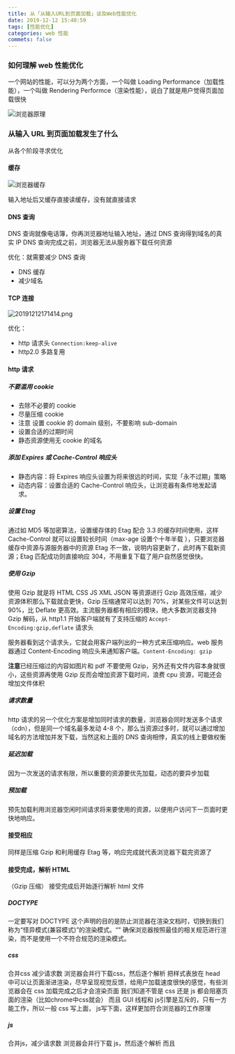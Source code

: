 ```yaml
---
title: 从「从输入URL到页面加载」谈及Web性能优化
date: 2019-12-12 15:40:59
tags: [性能优化]
categories: web 性能
commets: false
---
```


### 如何理解 web 性能优化

一个网站的性能，可以分为两个方面，一个叫做 Loading Performance（加载性能），一个叫做 Rendering Performce（渲染性能），说白了就是用户觉得页面加载很快

![浏览器原理](https://user-images.githubusercontent.com/25027560/46640041-5703be80-cb9c-11e8-8974-5cd0d71ead5f.png)

### 从输入 URL 到页面加载发生了什么

从各个阶段寻求优化

#### 缓存

![浏览器缓存](https://user-gold-cdn.xitu.io/2018/5/28/163a4d01fdd197b6?imageView2/0/w/1280/h/960/format/webp/ignore-error/1)

输入地址后又缓存直接读缓存，没有就直接请求

#### DNS 查询

DNS 查询就像电话簿，你再浏览器地址输入地址，通过 DNS 查询得到域名的真实 IP
DNS 查询完成之前，浏览器无法从服务器下载任何资源

优化：就需要减少 DNS 查询

- DNS 缓存
- 减少域名

#### TCP 连接

![20191212171414.png](https://i.loli.net/2019/12/12/W2kKG78ybpLvcPu.png)

优化：

- http 请求头 `Connection:keep-alive`
- http2.0 多路复用

#### http 请求

##### 不要滥用 cookie

- 去除不必要的 cookie
- 尽量压缩 cookie
- 注意 设置 cookie 的 domain 级别，不要影响 sub-domain
- 设置合适的过期时间
- 静态资源使用无 cookie 的域名

##### 添加 Expires 或 Cache-Control 响应头

- 静态内容：将 Expires 响应头设置为将来很远的时间，实现「永不过期」策略
- 动态内容：设置合适的 Cache-Control 响应头，让浏览器有条件地发起请求。

##### 设置 Etag

通过如 MD5 等加密算法，设置缓存体的 Etag 配合 3.3 的缓存时间使用，这样 Cache-Control 就可以设置较长时间（max-age 设置个十年半载 ），只要浏览器缓存中资源与源服务器中的资源 Etag 不一致，说明内容更新了，此时再下载新资源；Etag 匹配成功则直接响应 304，不用重复下载了用户自然感觉很快。

##### 使用 Gzip

使用 Gzip 就是将 HTML CSS JS XML JSON 等资源进行 Gzip 高效压缩，减少资源体积那么下载就会更快，Gzip 压缩通常可以达到 70%，对某些文件可以达到 90%，比 Deflate 更高效。主流服务器都有相应的模块，绝大多数浏览器支持 Gzip 解码，从 http1.1 开始客户端就有了支持压缩的 `Accept-Encoding:gzip,deflate` 请求头

服务器看到这个请求头，它就会用客户端列出的一种方式来压缩响应。web 服务器通过 Content-Encoding 响应头来通知客户端。`Content-Encoding: gzip`

**注意**已经压缩过的内容如图片和 pdf 不要使用 Gzip，另外还有文件内容本身就很小，这些资源再使用 Gzip 反而会增加资源下载时间，浪费 cpu 资源，可能还会增加文件体积

##### 请求数量

http 请求的另一个优化方案是增加同时请求的数量，浏览器会同时发送多个请求（cdn），但是同一个域名最多发动 4-8 个，那么当资源过多时，就可以通过增加域名的方法增加并发下载，当然这和上面的 DNS 查询相悖，真实的线上要做权衡

##### 延迟加载

因为一次发送的请求有限，所以重要的资源要优先加载，动态的要异步加载

<!-- TODO: script module -->

##### 预加载

预先加载利用浏览器空闲时间请求将来要使用的资源，以便用户访问下一页面时更快地响应。

<!-- TODO: script module -->

#### 接受相应

同样是压缩 Gzip 和利用缓存 Etag 等，响应完成就代表浏览器下载完资源了

#### 接受完成，解析 HTML
（Gzip 压缩）
接受完成后开始逐行解析 html 文件

##### DOCTYPE
一定要写对 DOCTYPE
这个声明的目的是防止浏览器在渲染文档时，切换到我们称为“怪异模式(兼容模式)”的渲染模式。“<!DOCTYPE html>" 确保浏览器按照最佳的相关规范进行渲染，而不是使用一个不符合规范的渲染模式。

##### css
合并css 减少请求数
浏览器会并行下载css，然后逐个解析
把样式表放在 head 中可以让页面渐进渲染，尽早呈现视觉反馈，给用户加载速度很快的感觉，有些浏览器会在 css 加载完成之后才会渲染页面 
我们知道不管是 css 还是 js 都会阻塞页面的渲染（比如chrome中css就会）
而且 GUI 线程和 js引擎是互斥的，只有一方能工作，所以一般 css 写上面， js写下面，这样更加符合浏览器的工作原理

##### js
合并js，减少请求数
浏览器会并行下载 js，然后逐个解析
而且 <script> 一定阻塞页面 // 待确认
放在body最后，可以尽早显示页面，还可以获取节点